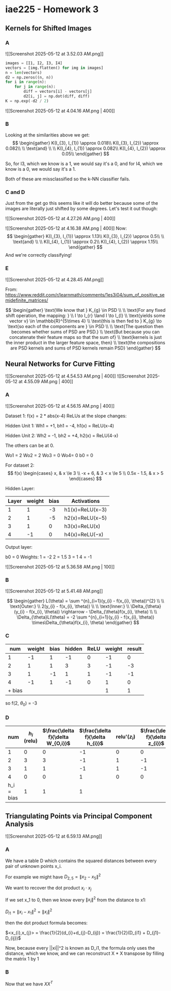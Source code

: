 # iae225 - Homework 3

## Kernels for Shifted Images
### A
![[Screenshot 2025-05-12 at 3.52.03 AM.png]]

```python
images = [I1, I2, I3, I4]
vectors = [img.flatten() for img in images]
n = len(vectors)
d2 = np.zeros((n, n))
for i in range(n):
    for j in range(n):
        diff = vectors[i] - vectors[j]
        d2[i, j] = np.dot(diff, diff)
K = np.exp(-d2 / 2)
```

![[Screenshot 2025-05-12 at 4.04.16 AM.png | 400]]

### B
Looking at the similarities above we get:
$$
\begin{gather}
K(I_{3}, I_{1}) \approx 0.018\\
K(I_{3}, I_{2}) \approx 0.082\\
\\ \text{and} \\ \\
K(I_{4}, I_{1}) \approx 0.082\\
K(I_{4}, I_{2}) \approx 0.05\\
\end{gather}
$$

So, for I3, which we know is a 1, we would say it's a 0, and for I4, which we know is a 0, we would say it's a 1. 

Both of these are missclassified so the k-NN classifier fails.

### C and D

Just from the get go this seems like it will do better because some of the images are literally just shifted by some degrees. Let's test it out though:

![[Screenshot 2025-05-12 at 4.27.26 AM.png | 400]]

![[Screenshot 2025-05-12 at 4.16.38 AM.png | 400]]
Now:
$$
\begin{gather}
K(I_{3}, I_{1}) \approx 1.13\\
K(I_{3}, I_{2}) \approx 0.5\\
\\ \text{and} \\ \\
K(I_{4}, I_{1}) \approx 0.2\\
K(I_{4}, I_{2}) \approx 1.15\\
\end{gather}
$$
And we're correctly classifying!

### E

![[Screenshot 2025-05-12 at 4.28.45 AM.png]]

From: https://www.reddit.com/r/learnmath/comments/1es3i04/sum_of_positive_semidefinite_matrices/ 

$$
\begin{gather}
\text{We know that } K_{g} \in PSD \\ \\
\text{For any fixed shift operation, the mapping: } \\
I \to I_{r} \land I \to I_{l} \\
\text{yields some vector v} \in \mathbb{R}^{5\times 4} \\ 
\text{this is then fed to } K_{g} \to \text{so each of the components are } \in PSD \\
\\
\text{The question then becomes whether sums of PSD are PSD.} \\
\text{But because you can concatenate their feature maps so that the sum of} \\ \text{kernels is just the inner product in the larger feature space, then} \\
\text{the compositions are PSD kernels and sums of PSD kernels remain PSD}
\end{gather}
$$

## Neural Networks for Curve Fitting

![[Screenshot 2025-05-12 at 4.54.53 AM.png | 400]]
![[Screenshot 2025-05-12 at 4.55.09 AM.png | 400]]
### A 
![[Screenshot 2025-05-12 at 4.56.15 AM.png | 400]]

Dataset 1: f(x) = 2 * abs(x-4)
ReLUs at the slope changes:

Hidden Unit 1:
Wh1 = +1, bh1 = -4, h1(x) = ReLU(x-4)

Hidden Unit 2:
Wh2 = -1, bh2 = +4, h2(x) = ReLU(4-x)

The others can be at 0.

Wo1 = 2
Wo2 = 2
Wo3 = 0
Wo4= 0
b0 = 0

For dataset 2:
$$
f(x)
\begin{cases}
x, & x \le 3 \\
-x + 6, & 3 < x \le 5 \\
0.5x - 1.5, & x > 5
\end{cases}
$$

Hidden Layer:

| Layer | weight | bias | Activations      |
| ----- | ------ | ---- | ---------------- |
| 1     | 1      | -3   | h1​(x)=ReLU(x−3) |
| 2     | 1      | -5   | h2​(x)=ReLU(x−5) |
| 3     | 1      | 0    | h3​(x)=ReLU(x)   |
| 4     | -1     | 0    | h4​(x)=ReLU(−x)  |
Output layer:

b0 = 0
Weights:
1 = -2
2 = 1.5
3 = 1
4 = -1

![[Screenshot 2025-05-12 at 5.36.58 AM.png | 100]]

### B

![[Screenshot 2025-05-12 at 5.41.48 AM.png]]

$$
\begin{gather}
L(\theta) = \sum ^{n}_{i=1}(y_{i} - f(x_{i}, \theta))^{2} \\ \\
\text{Outer:} \\
2(y_{i} - f(x_{i}, \theta)) \\ \\
\text{Inner:} \\
\Delta_{\theta}(y_{i} - f(x_{i}, \theta)) \rightarrow - \Delta_{\theta}f(x_{i}, \theta) \\
\\
\Delta_{\theta}L(\theta) = -2 \sum ^{n}_{i=1}(y_{i} - f(x_{i}, \theta)) \times\Delta_{\theta}f(x_{i}, \theta)
\end{gather}
$$

### C

| num    | weight | bias | hidden | ReLU | weight | result |
| ------ | ------ | ---- | ------ | ---- | ------ | ------ |
| 1      | -1     | 1    | -1     | 0    | -1     | 0      |
| 2      | 1      | 1    | 3      | 3    | -1     | -3     |
| 3      | 1      | -1   | 1      | 1    | -1     | -1     |
| 4      | -1     | 1    | -1     | 0    | 1      | 0      |
| + bias |        |      |        |      | 1      | 1      |
so f(2, $\theta_{0}$) = -3

### D

| num        | $h_{i}$ (relu) | $\frac{\delta f}{\delta W_{O,i}}$ | $\frac{\delta f}{\delta h_{i}}$ | relu'($z_{i}$) | $\frac{\delta f}{\delta z_{i}}$ | $\frac{\delta z_{i}}{\delta W_{H,i}=x}$ | **$\frac{\delta f}{\delta W_{H,i}}$** | **$\frac{\delta f}{\delta b_{H,i}}$** |
| ---------- | -------------- | --------------------------------- | ------------------------------- | -------------- | ------------------------------- | --------------------------------------- | --------------------------------- | --------------------------------- |
| 1          | 0              | 0                                 | -1                              | 0              | 0                               | 2                                       | **0**                                 | **0**                                 |
| 2          | 3              | 3                                 | -1                              | 1              | -1                              | 2                                       | **-2**                                | **-1**                                |
| 3          | 1              | 1                                 | -1                              | 1              | -1                              | 2                                       | **-2**                                | **-1**                                |
| 4          | 0              | 0                                 | 1                               | 0              | 0                               | 2                                       | **0**                                 | **0**                                 |
| h_i = bias | 1              | 1                                 | 1                               |                |                                 |                                         |                                   |                                   |
## Triangulating Points via Principal Component Analysis

![[Screenshot 2025-05-12 at 6.59.13 AM.png]]
### A

We have a table D which contains the squared distances between every pair of unknown points x_i.

For example we might have $D_{2,5} = \lVert x_{2}-x_{5} \rVert^{2}$ 

We want to recover the dot product $x_{i} \cdot x_{j}$

If we set x_1 to 0, then we know every $\lVert x_{i} \rVert^{2}$ from the distance to x1:

$D_{i1} = \lVert x_{i} - x_{1} \rVert^{2} = \lVert x_{i} \rVert^{2}$

then the dot product formula becomes:

$<x_{i},x_{j}> = \frac{1}{2}(d_{i}+d_{j}-D_{ij}) = \frac{1}{2}(D_{i1} + D_{j1}- D_{ij})$

Now, because every ||xi||^2 is known as D_i1, the formula only uses the distance, which we know, and we can reconstruct X * X transpose by filling the matrix 1 by 1
### B

Now that we have $XX^{T}$ 
